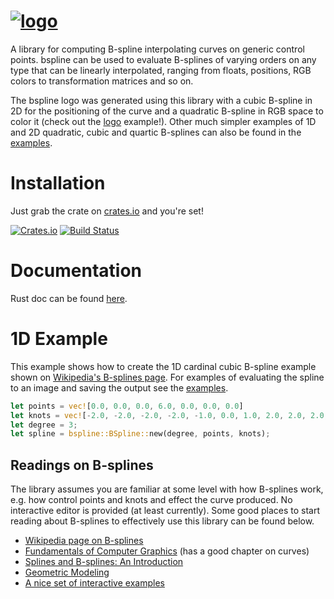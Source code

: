 [![logo](http://i.imgur.com/dnpEXyh.jpg)](http://i.imgur.com/RUEw8EW.png)
===
A library for computing B-spline interpolating curves on generic control points. bspline can
be used to evaluate B-splines of varying orders on any type that can be linearly interpolated,
ranging from floats, positions, RGB colors to transformation matrices and so on.

The bspline logo was generated using this library with a cubic B-spline in 2D for the positioning
of the curve and a quadratic B-spline in RGB space to color it (check out the
[logo](https://github.com/Twinklebear/bspline/blob/master/examples/logo.rs) example!). Other
much simpler examples of 1D and 2D quadratic, cubic and quartic B-splines can also be found in
the [examples](https://github.com/Twinklebear/bspline/tree/master/examples).

# Installation

Just grab the crate on [crates.io](https://crates.io/crates/bspline) and you're set!

[![Crates.io](https://img.shields.io/crates/v/bspline.svg)](https://crates.io/crates/bspline)
[![Build Status](https://travis-ci.org/Twinklebear/bspline.svg?branch=master)](https://travis-ci.org/Twinklebear/bspline)

# Documentation

Rust doc can be found [here](http://www.willusher.io/bspline/bspline/).

# 1D Example

This example shows how to create the 1D cardinal cubic B-spline example shown on [Wikipedia's
B-splines page](https://en.wikipedia.org/wiki/B-spline). For examples of evaluating the spline
to an image and saving the output see the [examples](https://github.com/Twinklebear/bspline/tree/master/examples).

```rust
let points = vec![0.0, 0.0, 0.0, 6.0, 0.0, 0.0, 0.0]
let knots = vec![-2.0, -2.0, -2.0, -2.0, -1.0, 0.0, 1.0, 2.0, 2.0, 2.0, 2.0];
let degree = 3;
let spline = bspline::BSpline::new(degree, points, knots);
```

## Readings on B-splines
The library assumes you are familiar at some level with how B-splines work, e.g. how
control points and knots and effect the curve produced. No interactive
editor is provided (at least currently). Some good places to start reading about B-splines to
effectively use this library can be found below.

- [Wikipedia page on B-splines](https://en.wikipedia.org/wiki/B-spline)
- [Fundamentals of Computer Graphics](http://www.amazon.com/Fundamentals-Computer-Graphics-Peter-Shirley/dp/1568814690)
(has a good chapter on curves)
- [Splines and B-splines: An Introduction](http://www.uio.no/studier/emner/matnat/ifi/INF-MAT5340/v07/undervisningsmateriale/kap1.pdf)
- [Geometric Modeling](http://atrey.karlin.mff.cuni.cz/projekty/vrr/doc/grafika/geometric%20modelling.pdf)
- [A nice set of interactive examples](https://www.ibiblio.org/e-notes/Splines/Intro.htm)

